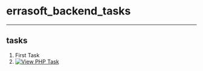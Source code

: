 # errasoft_backend_tasks
---
## tasks 
1. First Task 
2. [![View PHP Task](https://img.shields.io/badge/View-PHP--Task-green?style=flat-square)](https://github.com/jooexploit/errasoft_backend_tasks/blob/main/session2/task_2.php)
